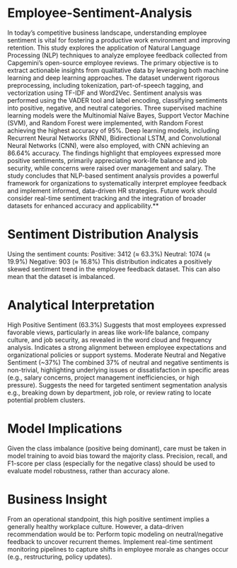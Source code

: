 # Employee-Sentiment-Analysis
In today’s competitive business landscape, understanding employee sentiment is vital for fostering a productive work environment and improving retention. This study explores the application of Natural Language Processing (NLP) techniques to analyze employee feedback collected from Capgemini’s open-source employee reviews. The primary objective is to extract actionable insights from qualitative data by leveraging both machine learning and deep learning approaches. The dataset underwent rigorous preprocessing, including tokenization, part-of-speech tagging, and vectorization using TF-IDF and Word2Vec. Sentiment analysis was performed using the VADER tool and label encoding, classifying sentiments into positive, negative, and neutral categories. Three supervised machine learning models were the Multinomial Naïve Bayes, Support Vector Machine (SVM), and Random Forest were implemented, with Random Forest achieving the highest accuracy of 95%. Deep learning models, including Recurrent Neural Networks (RNN), Bidirectional LSTM, and Convolutional Neural Networks (CNN), were also employed, with CNN achieving an 86.64% accuracy. The findings highlight that employees expressed more positive sentiments, primarily appreciating work-life balance and job security, while concerns were raised over management and salary. The study concludes that NLP-based sentiment analysis provides a powerful framework for organizations to systematically interpret employee feedback and implement informed, data-driven HR strategies. Future work should consider real-time sentiment tracking and the integration of broader datasets for enhanced accuracy and applicability.** 

# Sentiment Distribution Analysis
Using the sentiment counts:
Positive: 3412 (≈ 63.3%)
Neutral: 1074 (≈ 19.9%)
Negative: 903 (≈ 16.8%)
This distribution indicates a positively skewed sentiment trend in the employee feedback dataset. This can also mean that the dataset is imbalanced.
# Analytical Interpretation
High Positive Sentiment (63.3%)
Suggests that most employees expressed favorable views, particularly in areas like work-life balance, company culture, and job security, as revealed in the word cloud and frequency analysis.
Indicates a strong alignment between employee expectations and organizational policies or support systems.
Moderate Neutral and Negative Sentiment (~37%)
The combined 37% of neutral and negative sentiments is non-trivial, highlighting underlying issues or dissatisfaction in specific areas (e.g., salary concerns, project management inefficiencies, or high pressure).
Suggests the need for targeted sentiment segmentation analysis e.g., breaking down by department, job role, or review rating to locate potential problem clusters.
# Model Implications
Given the class imbalance (positive being dominant), care must be taken in model training to avoid bias toward the majority class.
Precision, recall, and F1-score per class (especially for the negative class) should be used to evaluate model robustness, rather than accuracy alone.
# Business Insight
From an operational standpoint, this high positive sentiment implies a generally healthy workplace culture. However, a data-driven recommendation would be to:
Perform topic modeling on neutral/negative feedback to uncover recurrent themes.
Implement real-time sentiment monitoring pipelines to capture shifts in employee morale as changes occur (e.g., restructuring, policy updates).


